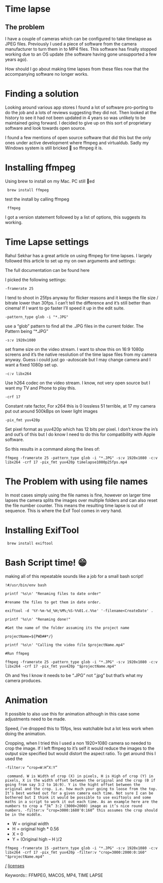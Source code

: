 Time lapse
==========

## The problem

I have a couple of cameras which can be configured to take timelapse as JPEG files. Previously I used a piece of software from the camera manufacturer to turn them in to MP4 files. This software has finally stopped working due to an OS update (the software having gone unsupported a few years ago).

How should I go about making time lapses from these files now that the accompanying software no longer works.

# Finding a solution

Looking around various app stores I found a lot of software pro-porting to do the job and a lots of reviews suggesting they did not. Then looked at the history to see it had not been updated in 4 years so was unlikely to be maintained going forward. I decided to give up on this sort of proprietary software and look towards open source.

I found a few mentions of open source software that did this but the only ones under active development where ffmpeg and virtualdub. Sadly my Windows system is still bricked 🧱 so ffmpeg it is.

# Installing ffmpeg

Using brew to install on my Mac. PC still 🧱ed


     brew install ffmpeg

test the install by calling ffmpeg

     ffmpeg

I got a version statement followed by a list of options, this suggests its working.

# Time Lapse settings

Rahul Sekhar has a great article on using ffmpeg for time lapses. I largely followed this article to set up my on own arguments and settings:

The full documentation can be found here

I picked the following settings:

~~~
-framerate 25 
~~~

I tend to shoot in 25fps anyway for flicker reasons and it keeps the file size / bitrate lower than 30fps. I can’t tell the difference and it’s still better than cinema! If I want to go faster I’ll speed it up in the edit suite.

~~~
-pattern_type glob -i "*.JPG"
~~~

use a “glob” pattern to find all the .JPG files in the current folder. The Pattern being “*.JPG”

~~~
-s:v 1920x1080
~~~

set frame size on the video stream. I want to show this on 16:9 1080p screens and it’s the native resolution of the time lapse files from my camera anyway. Guess i could just go -autoscale but I may change camera and I want a fixed 1080p set up.

~~~
-c:v libx264
~~~

Use h264 codec on the video stream. I know, not very open source but I want my TV and Phone to play this.

~~~
-crf 17 
~~~

Constant rate factor, For x264 this is 0 lossless 51 terrible, at 17 my camera put out around 500kBps on lower light images

~~~
-pix_fmt yuv420p 
~~~

Set pixel format as yuv420p which has 12 bits per pixel. I don’t know the in’s and out’s of this but I do know I need to do this for compatibility with Apple software.

So this results in a command along the lines of:

~~~
ffmpeg -framerate 25 -pattern_type glob -i "*.JPG" -s:v 1920x1080 -c:v libx264 -crf 17 -pix_fmt yuv420p timelapse1080p25fps.mp4
~~~

# The Problem with using file names

In most cases simply using the file names is fine, however on larger time lapses the camera splits the images over multiple folders and can also reset the file number counter. This means the resulting time lapse is out of sequence. This is where the Exif Tool comes in very hand.

# Installing ExifTool

     brew install exiftool

# Bash Script time! 😁

making all of this repeatable sounds like a job for a small bash script!

~~~
!#/usr/bin/env bash

printf '%s\n' "Renaming files to date order"

#rename the files to get them in date order.

exiftool -d '%Y-%m-%d_%H;%M%;%S-%%01.c.%%e' '-filename<CreateDate' .

printf '%s\n' "Renaming done!"

#Get the name of the folder assuming its the project name

projectName=${PWD##*/}

printf '%s\n' "Calling the video file $projectName.mp4"

#Run ffmpeg

ffmpeg -framerate 25 -pattern_type glob -i "*.JPG" -s:v 1920x1080 -c:v libx264 -crf 17 -pix_fmt yuv420p "$projectName.mp4"
~~~

Oh and Yes I know it needs to be “.JPG” not “.jpg” but that’s what my camera produces.

# Animation

It possible to also use this for animation although in this case some adjustments need to be made.

Speed, i’ve dropped this to 15fps, less watchable but a lot less work when doing the animation.

Cropping, when I tried this I used a non 1920×1080 camera so needed to crop the image. If I left ffmpeg to it’s self it would reduce the images to the output size specified but would distort the aspect ratio. To get around this I used the 

~~~
-filter:v “crop=W:H”X:Y” 
~~~

	 command. W is Width of crop (X) in pixels, H is High of crop (Y) in pixels, X is the width offset between the original and the crop (0 if going from say 3:2 to 16:9). Y is the hight offset between the original and the crop. i.e. how much your going to loose from the top. It’s best worked out for a given camera each time. Not sure I can be bothered but I think it would be possible to use exiftools and some maths in a script to work it out each time. As an example here are the numbers to crop a “3k” 3:2 (3000×2000) image as it’s nice round numbers. -filter:v “crop=3000:1680″0:160” this assumes the crop should be in the middle. 
* W = original width
* H = original high * 0.56
* X = 0
* Y = (Original high – H )/2

~~~
ffmpeg -framerate 15 -pattern_type glob -i "*.JPG" -s:v 1920x1080 -c:v libx264 -crf 17 -pix_fmt yuv420p -filter:v "crop=3000:2000:0:160" "$projectName.mp4"
~~~

[/](/)
[licenses](/licenses)

Keywords:: FFMPEG, MACOS, MP4, TIME LAPSE